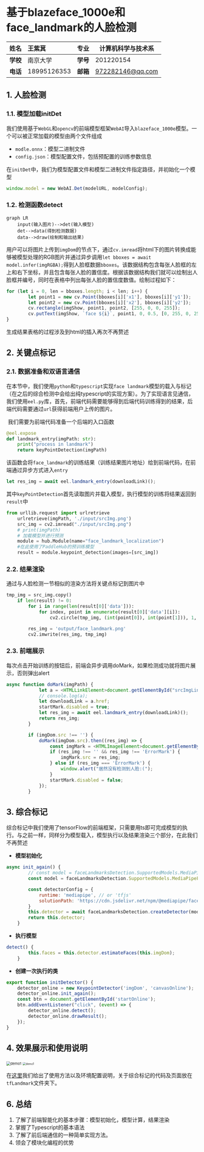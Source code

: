 # 基于blazeface_1000e和face_landmark的人脸检测

| **姓名** | 王紫萁      | **专业** | 计算机科学与技术系 |
| :------: | :---------- | :------: | ------------------ |
| **学校** | 南京大学    | **学号** | 201220154          |
| **电话** | 18995126353 | **邮箱** | 972282146@qq.com   |

## 1. 人脸检测

### 1.1. 模型加载initDet

​	我们使用基于`WebGL`和`opencv`的前端模型框架`WebAI`导入`blazeface_1000e`模型。一个可以被正常加载的模型由两个文件组成

* `modle.onnx`：模型二进制文件
* `config.json`：模型配置文件，包括预配置的训练参数信息

在`initDet`中，我们为模型配置文件和模型二进制文件指定路径，并初始化一个模型

```js
window.model = new WebAI.Det(modelURL, modelConfig);
```

### 1.2. 检测函数detect

```mermaid
graph LR
	input(输入图片)-->det(输入模型)
	det-->data(得到检测数据)
	data-->draw(绘制和输出结果)
```



​	用户可以将图片上传到`imgDom`的节点下，通过`cv.imread`将html下的图片转换成能够被模型处理的RGB图片并通过异步调用`let bboxes = await model.infer(imgRGBA);`得到人脸框数据`bboxes`。该数据结构包含每张人脸框的左上和右下坐标，并且包含每张人脸的置信度。根据该数据结构我们就可以绘制出人脸框并编号，同时在表格中列出每张人脸的置信度数值。绘制过程如下：

```js
for (let i = 0, len = bboxes.length; i < len; i++) {
        let point1 = new cv.Point(bboxes[i]['x1'], bboxes[i]['y1']);
        let point2 = new cv.Point(bboxes[i]['x2'], bboxes[i]['y2']);
        cv.rectangle(imgShow, point1, point2, [255, 0, 0, 255]);
        cv.putText(imgShow, `face ${i}`, point1, 0, 0.5, [0, 255, 0, 255], 1.5, 8);
}
```

生成结果表格的过程涉及到html的插入再次不再赘述

## 2. 关键点标记

### 2.1. 数据准备和双语言通信

​	在本节中，我们使用`python`和`typescript`实现`face landmark`模型的载入与标记（在之后的综合检测中会给出纯typescript的实现方案）。为了实现语言见通信，我们使用`eel.py`库，首先，前端代码需要能够得到后端代码训练得到的结果，后端代码需要通过`url`获得前端用户上传的图片。

​	我们需要为前端代码准备一个后端的入口函数

```python
@eel.expose
def landmark_entry(imgPath: str):
    print("process in landmark")
    return keyPointDetection(imgPath)
```

该函数会将`face_landmark`的训练结果（训练结果图片地址）给到前端代码，在前端通过异步方式进入`entry`

```js
let res_img = await eel.landmark_entry(downloadLink)();
```

其中`keyPointDetection`首先读取图片并载入模型，执行模型的训练将结果返回到`result`中

```python
from urllib.request import urlretrieve
    urlretrieve(imgPath, './input/srcImg.png')
    src_img = cv2.imread("./input/srcImg.png")
    # print(imgPath)
    # 加载模型并进行预测
    module = hub.Module(name="face_landmark_localization")	
    #在此使用了PaddleHub的预训练模型
    result = module.keypoint_detection(images=[src_img])
```

### 2.2. 结果渲染

通过与人脸检测一节相似的渲染方法将关键点标记到图片中

```python
tmp_img = src_img.copy()
    if len(result) != 0:
        for i in range(len(result[0]['data'])):
            for index, point in enumerate(result[0]['data'][i]):
                cv2.circle(tmp_img, (int(point[0]), int(point[1])), 1, (0, 255, 0), -1)

        res_img = 'output/face_landmark.png'
        cv2.imwrite(res_img, tmp_img)
```

### 2.3. 前端展示

每次点击开始训练的按钮后，前端会异步调用doMark，如果检测成功就将图片展示，否则弹出alert

```js
async function doMark(imgPath) {
            let a = <HTMLLinkElement>document.getElementById("srcImgLink");
            // console.log(a);
            let downloadLink = a.href;
            startMark.disabled = true;
            let res_img = await eel.landmark_entry(downloadLink)();
            return res_img;
        }

        if (imgDom.src !== '') {
            doMark(imgDom.src).then((res_img) => {
                const imgMark = <HTMLImageElement>document.getElementById("imgMark");
                if (res_img !== '' && res_img !== 'ErrorMark') {
                    imgMark.src = res_img;
                } else if (res_img === 'ErrorMark') {
                    window.alert("居然没有检测到人脸:(");
                }
                startMark.disabled = false;
            });
        }
```

## 3. 综合标记

​	综合标记中我们使用了tensorFlow的前端框架，只需要用ts即可完成模型的执行。与之前一样，同样分为模型载入，模型执行以及结果渲染三个部分，在此我们不再赘述

* **模型初始化**

```js
async init_again() {
        // const model = faceLandmarksDetection.SupportedModels.MediaPipeFaceMesh;
        const model = faceLandmarksDetection.SupportedModels.MediaPipeFaceMesh;

        const detectorConfig = {
            runtime: 'mediapipe', // or 'tfjs'
            solutionPath: 'https://cdn.jsdelivr.net/npm/@mediapipe/face_mesh',
        }
        this.detector = await faceLandmarksDetection.createDetector(model, detectorConfig);
        return this.detector;
    }
```

* **执行模型**

```js
detect() {
        this.faces = this.detector.estimateFaces(this.imgDom);
    }

```

* **创建一次执行的类**

```js
export function initDetector() {
    detector_online = new KeypointDetector('imgDom', 'canvasOnline');
    detector_online.init_again();
    const btn = document.getElementById('startOnline');
    btn.addEventListener("click", (event) => {
        detector_online.detect();
        detector_online.drawResult();
    });
}
```

## 4. 效果展示和使用说明

<img src="imgs/demo1.png" alt="demo1" style="zoom: 67%;" />

<img src="imgs/demo2.png" alt="demo1" style="zoom: 50%;" />

在[这里](./intro.html)我们给出了使用方法以及环境配置说明，关于综合标记的代码及页面放在`tfLandmark`文件夹下。

## 6. 总结

1. 了解了前端智能化的基本步骤：模型初始化，模型计算，结果渲染
2. 掌握了Typescript的基本语法
3. 了解了前后端通信的一种简单实现方法。
4. 领会了模块化编程的优势

